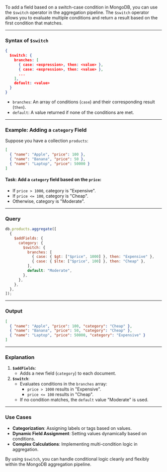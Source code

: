 To add a field based on a switch-case condition in MongoDB, you can use the `$switch` operator in the aggregation pipeline. The `$switch` operator allows you to evaluate multiple conditions and return a result based on the first condition that matches.

---

### Syntax of `$switch`

```json
{
  $switch: {
    branches: [
      { case: <expression>, then: <value> },
      { case: <expression>, then: <value> },
      ...
    ],
    default: <value>
  }
}
```

- `branches`: An array of conditions (`case`) and their corresponding result (`then`).
- `default`: A value returned if none of the conditions are met.

---

### Example: Adding a `category` Field

Suppose you have a collection `products`:

```json
[
  { "name": "Apple", "price": 100 },
  { "name": "Banana", "price": 50 },
  { "name": "Laptop", "price": 50000 }
]
```

#### Task: Add a `category` field based on the `price`:

- If `price > 1000`, category is "Expensive".
- If `price <= 100`, category is "Cheap".
- Otherwise, category is "Moderate".

---

### Query

```javascript
db.products.aggregate([
  {
    $addFields: {
      category: {
        $switch: {
          branches: [
            { case: { $gt: ["$price", 1000] }, then: "Expensive" },
            { case: { $lte: ["$price", 100] }, then: "Cheap" },
          ],
          default: "Moderate",
        },
      },
    },
  },
]);
```

---

### Output

```json
[
  { "name": "Apple", "price": 100, "category": "Cheap" },
  { "name": "Banana", "price": 50, "category": "Cheap" },
  { "name": "Laptop", "price": 50000, "category": "Expensive" }
]
```

---

### Explanation

1. **`$addFields`**:
   - Adds a new field (`category`) to each document.
2. **`$switch`**:
   - Evaluates conditions in the `branches` array:
     - `price > 1000` results in "Expensive".
     - `price <= 100` results in "Cheap".
   - If no condition matches, the `default` value "Moderate" is used.

---

### Use Cases

- **Categorization**: Assigning labels or tags based on values.
- **Dynamic Field Assignment**: Setting values dynamically based on conditions.
- **Complex Calculations**: Implementing multi-condition logic in aggregation.

By using `$switch`, you can handle conditional logic cleanly and flexibly within the MongoDB aggregation pipeline.
